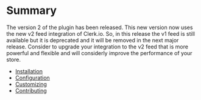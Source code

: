 # Summary

The version 2 of the plugin has been released. 
This new version now uses the new v2 feed integration of Clerk.io. So, in this release the v1 feed is still available 
but it is deprecated and it will be removed in the next major release. Consider to upgrade your integration to the v2 feed that
is more powerful and flexible and will considerly improve the performance of your store.

- [Installation](docs/installation.md)
- [Configuration](docs/configuration.md)
- [Customizing](docs/customizing.md)
- [Contributing](docs/contributing.md)

